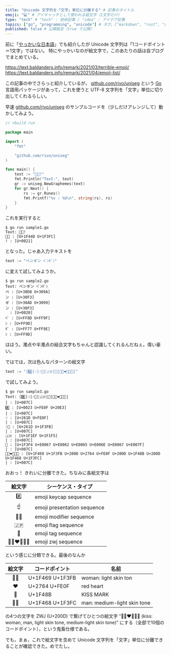 ```yaml
---
title: "Unicode 文字列を「文字」単位に分離する" # 記事のタイトル
emoji: "💻" # アイキャッチとして使われる絵文字（1文字だけ）
type: "tech" # "tech" : 技術記事 / "idea" : アイデア記事
topics: ["go", "programming", "unicode"] # タグ。["markdown", "rust", "aws"] のように指定する
published: false # 公開設定（true で公開）
---
```


前に「[やっかいな日本語](https://zenn.dev/spiegel/articles/20210118-characters)」でも紹介したが Unicode 文字列は「1コードポイント＝1文字」ではない。
特にやっかいなのが絵文字で，このあたりの話は自ブログでまとめている。

https://text.baldanders.info/remark/2021/03/terrible-emoji/
https://text.baldanders.info/remark/2021/04/emoji-list/

この記事の中でさらっと紹介しているが， [github.com/rivo/uniseg][rivo/uniseg] という [Go] 言語用パッケージがあって，これを使うと UTF-8 文字列を「文字」単位に切り出してくれるらしい。

早速 [github.com/rivo/uniseg][rivo/uniseg] のサンプルコードを（少しだけアレンジして）動かしてみよう。

```go:sample1.go
// +build run

package main

import (
    "fmt"

    "github.com/rivo/uniseg"
)

func main() {
    text := "👍🏼!"
    fmt.Println("Text:", text)
    gr := uniseg.NewGraphemes(text)
    for gr.Next() {
        rs := gr.Runes()
        fmt.Printf("%v : %U\n", string(rs), rs)
    }
}
```

これを実行すると

```
$ go run sample1.go
Text: 👍🏼!
👍🏼 : [U+1F44D U+1F3FC]
! : [U+0021]
```

となった。じゃあ入力テキストを

```go:sample2.go
text := "ペンギン ﾍﾟﾝｷﾞﾝ"
```

に変えて試してみようか。

```
$ go run sample2.go
Text: ペンギン ﾍﾟﾝｷﾞﾝ
ペ : [U+30D8 U+309A]
ン : [U+30F3]
ギ : [U+30AD U+3099]
ン : [U+30F3]
  : [U+0020]
ﾍﾟ : [U+FF8D U+FF9F]
ﾝ : [U+FF9D]
ｷﾞ : [U+FF77 U+FF9E]
ﾝ : [U+FF9D]
```

ほほう。濁点や半濁点の結合文字もちゃんと認識してくれるんだねぇ。偉い豪い。

ではでは，次は色んなパターンの絵文字

```go:sample3.go
text := "|#️⃣|☝️|☝🏻|🇯🇵|🏴󠁧󠁢󠁥󠁮󠁧󠁿|👩🏻‍❤️‍💋‍👨🏼|"
```

で試してみよう。

```
$ go run sample3.go
Text: |#️⃣|☝️|☝🏻|🇯🇵|🏴󠁧󠁢󠁥󠁮󠁧󠁿|👩🏻‍❤️‍💋‍👨🏼|
| : [U+007C]
#️⃣ : [U+0023 U+FE0F U+20E3]
| : [U+007C]
☝️ : [U+261D U+FE0F]
| : [U+007C]
☝🏻 : [U+261D U+1F3FB]
| : [U+007C]
🇯🇵 : [U+1F1EF U+1F1F5]
| : [U+007C]
🏴󠁧󠁢󠁥󠁮󠁧󠁿 : [U+1F3F4 U+E0067 U+E0062 U+E0065 U+E006E U+E0067 U+E007F]
| : [U+007C]
👩🏻‍❤️‍💋‍👨🏼 : [U+1F469 U+1F3FB U+200D U+2764 U+FE0F U+200D U+1F48B U+200D U+1F468 U+1F3FC]
| : [U+007C]
```

おおっ！ きれいに分離できた。ちなみに各絵文字は

| 絵文字 | シーケンス・タイプ |
| :----:| ----------------- |
| #️⃣ | emoji keycap sequence |
| ☝️ | emoji presentation sequence |
| ☝🏻 | emoji modifier sequence |
| 🇯🇵 | emoji flag sequence |
| 🏴󠁧󠁢󠁥󠁮󠁧󠁿 | emoji tag sequence |
| 👩🏻‍❤️‍💋‍👨🏼 | emoji zwj sequence |

という感じに分類できる。最後のなんか

| 絵文字 | コードポイント | 名前 |
| :----:| ------------- | ---- |
| 👩🏻 | U+1F469 U+1F3FB | woman: light skin ton |
| ❤️ | U+2764 U+FE0F | red heart |
| 💋 | U+1F48B | KISS MARK |
| 👨🏼 | U+1F468 U+1F3FC | man: medium-light skin tone |

の4つの文字を ZWJ (U+200D) で繋げてひとつの絵文字 “👩🏻‍❤️‍💋‍👨🏼 (kiss: woman, man, light skin tone, medium-light skin tone)” にする（全部で10個のコードポイント），という鬼畜仕様である。

でも，まぁ，これで絵文字を含めて Unicode 文字列を「文字」単位に分離できることが確認できた。めでたし。

[Go]: https://golang.org/ "The Go Programming Language"
[rivo/uniseg]: https://github.com/rivo/uniseg "rivo/uniseg: Unicode Text Segmentation for Go (or: How to Count Characters in a String)"
<!-- eof -->
